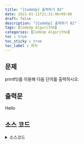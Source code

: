 ```yaml
---
title: "[CodeUp] 출력하기 02"
date: 2021-01-11T21:31:46+09:00
draft: false
description: "[CodeUp] 출력하기 02"
tags: [CodeUp Algorithm]
categories: [CodeUp Algorithm]
toc : true
toc_sticky : true
toc_label : 목차
---
```

## 문제
printf()를 이용해 다음 단어를 출력하시오.

## 출력문
Hello


## 소스 코드

<details>
<summary>소스코드</summary>
<div markdown="1">

```java
public class Main{
 
    public static void main(String[] args){
 
        System.out.println("Hello");
    }
}

```
</div>
</details>
